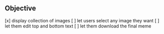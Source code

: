 ## Objective

[x] display collection of images
[ ] let users select any image they want
[ ] let them edit top and bottom text
[ ] let them download the final meme
